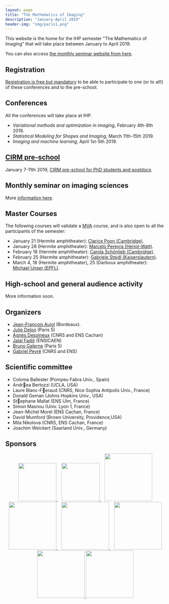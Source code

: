 ```yaml
---
layout: page
title: "The Mathematics of Imaging"
description: "January-April 2019"
header-img: "img/paris1.png"
---
```


This website is the home for the IHP semester "The Mathematics of Imaging" that will take place between January to April 2019.

You can also access [the monthly seminar website from here](seminar/).

Registration
-------------

[Registration is free but mandatory](http://www.ihp.fr/en/CEB/T1-2019) to be able to participate to one (or to all!) of these conferences and to the pre-school.

Conferences
-------------

All the conferences will take place at IHP.

- _Variational methods and optimization in imaging_, February 4th-8th  2019.
- _Statistical Modeling for Shapes and Imaging_, March 11th-15th 2019.
- _Imaging and machine learning_, April 1st-5th 2019.

[CIRM pre-school](semester2019/school)
-------------

January 7-11th 2019, [CIRM  pre-school for PhD students and postdocs](semester2019/school).

Monthly seminar on imaging sciences
-------------

More [information here](seminar/).

Master Courses
-------------

The following courses will validate a [MVA](http://math.ens-paris-saclay.fr/version-francaise/formations/master-mva/) course, and is also open to all the participants of the semester:

- January 21 (Hermite amphitheater): [Clarice Poon (Cambridge)](http://www.damtp.cam.ac.uk/user/cmhsp2/).
- January 28 (Hermite amphitheater): [Marcelo Pereyra (Heriot-Watt)](http://www.macs.hw.ac.uk/~mp71/about.html).
- February 18 (Hermite amphitheater):  [Carola Schönlieb (Cambridge)](http://www.damtp.cam.ac.uk/user/cbs31/Home.html).
- February 25 (Hermite amphitheater): [Gabriele Steidl (Kaiserslautern)](http://www.mathematik.uni-kl.de/imagepro/members/steidl/).
- March 4, 18 (Hermite amphitheater), 25 (Darboux amphitheater): [Michael Unser (EPFL)](http://bigwww.epfl.ch/unser/).


High-school and general audience activity
-------------

More information soon.

Organizers
-----

- [Jean-François Aujol](https://www.math.u-bordeaux.fr/~jaujol/) (Bordeaux).
- [Julie Delon](https://delon.wp.mines-telecom.fr/) (Paris 5)
- [Agnès Desolneux](http://desolneux.perso.math.cnrs.fr/) (CNRS and ENS Cachan)
- [Jalal Fadili](https://fadili.users.greyc.fr/) (ENSICAEN)
- [Bruno Galerne](http://www.math-info.univ-paris5.fr/~bgalerne/) (Paris 5)
- [Gabriel Peyré](http://www.gpeyre.com) (CNRS and ENS)


Scientific committee
------

- Coloma Ballester (Pompeu Fabra Univ., Spain)
- Andrea Bertozzi (UCLA, USA)
- Laure Blanc-Feraud (CNRS, Nice Sophia Antipolis Univ., France)
- Donald Geman (Johns Hopkins Univ., USA)
- Stephane Mallat (ENS Ulm, France)
- Simon Masnou (Univ. Lyon 1, France)
- Jean-Michel Morel (ENS Cachan, France)
- David Mumford (Brown University, Providence,USA)
- Mila Nikolova (CNRS, ENS Cachan, France)
- Joachim Weickert (Saarland Univ., Germany)


Sponsors
-----

<p align="center">

<a href="http://www.ihp.fr">
<img width="120" src="../img/logo-ihp.jpg"/>
</a>&nbsp;&nbsp;

<a href="http://www.cnrs.fr/">
<img width="120" src="../img/logo-cnrs.png"/>
</a>&nbsp;&nbsp;

<a href="http://www.u-psud.fr/fr/index.html">
<img width="150" src="../img/logo-paris-sud.png"/>
</a>

<br/>

<a href="https://www.sciencesmaths-paris.fr/">
<img width="150" src="../img/logo-fsmp.png"/>
</a>&nbsp;&nbsp;

<a href="http://www.upmc.fr/">
<img width="150" src="../img/logo-upmc.png"/>
</a>&nbsp;&nbsp;

<a href="https://www.cimpa.info/">
<img width="150" src="../img/logo-cimpa.png"/>
</a>

<br/>

<a href="http://gdr-mia.math.cnrs.fr/">
<img width="150" src="../img/logo-mia.png"/>
</a>

<a href="http://www.gpeyre.com/noria/">
<img width="150" src="../img/logo-erc.jpg"/>
</a>


</p>

